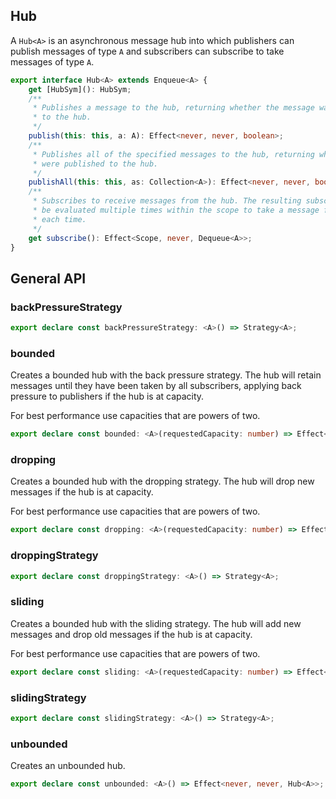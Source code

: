 ## Hub

A `Hub<A>` is an asynchronous message hub into which publishers can publish
messages of type `A` and subscribers can subscribe to take messages of type
`A`.

```ts
export interface Hub<A> extends Enqueue<A> {
    get [HubSym](): HubSym;
    /**
     * Publishes a message to the hub, returning whether the message was published
     * to the hub.
     */
    publish(this: this, a: A): Effect<never, never, boolean>;
    /**
     * Publishes all of the specified messages to the hub, returning whether they
     * were published to the hub.
     */
    publishAll(this: this, as: Collection<A>): Effect<never, never, boolean>;
    /**
     * Subscribes to receive messages from the hub. The resulting subscription can
     * be evaluated multiple times within the scope to take a message from the hub
     * each time.
     */
    get subscribe(): Effect<Scope, never, Dequeue<A>>;
}
```

## General API

### backPressureStrategy

```ts
export declare const backPressureStrategy: <A>() => Strategy<A>;
```

### bounded

Creates a bounded hub with the back pressure strategy. The hub will retain
messages until they have been taken by all subscribers, applying back
pressure to publishers if the hub is at capacity.

For best performance use capacities that are powers of two.

```ts
export declare const bounded: <A>(requestedCapacity: number) => Effect<never, never, Hub<A>>;
```

### dropping

Creates a bounded hub with the dropping strategy. The hub will drop new
messages if the hub is at capacity.

For best performance use capacities that are powers of two.

```ts
export declare const dropping: <A>(requestedCapacity: number) => Effect<never, never, Hub<A>>;
```

### droppingStrategy

```ts
export declare const droppingStrategy: <A>() => Strategy<A>;
```

### sliding

Creates a bounded hub with the sliding strategy. The hub will add new
messages and drop old messages if the hub is at capacity.

For best performance use capacities that are powers of two.

```ts
export declare const sliding: <A>(requestedCapacity: number) => Effect<never, never, Hub<A>>;
```

### slidingStrategy

```ts
export declare const slidingStrategy: <A>() => Strategy<A>;
```

### unbounded

Creates an unbounded hub.

```ts
export declare const unbounded: <A>() => Effect<never, never, Hub<A>>;
```

